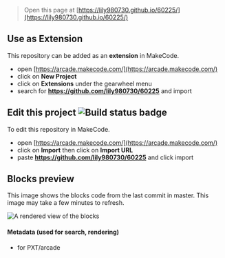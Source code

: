  


> Open this page at [https://lily980730.github.io/60225/](https://lily980730.github.io/60225/)

## Use as Extension

This repository can be added as an **extension** in MakeCode.

* open [https://arcade.makecode.com/](https://arcade.makecode.com/)
* click on **New Project**
* click on **Extensions** under the gearwheel menu
* search for **https://github.com/lily980730/60225** and import

## Edit this project ![Build status badge](https://github.com/lily980730/60225/workflows/MakeCode/badge.svg)

To edit this repository in MakeCode.

* open [https://arcade.makecode.com/](https://arcade.makecode.com/)
* click on **Import** then click on **Import URL**
* paste **https://github.com/lily980730/60225** and click import

## Blocks preview

This image shows the blocks code from the last commit in master.
This image may take a few minutes to refresh.

![A rendered view of the blocks](https://github.com/lily980730/60225/raw/master/.github/makecode/blocks.png)

#### Metadata (used for search, rendering)

* for PXT/arcade
<script src="https://makecode.com/gh-pages-embed.js"></script><script>makeCodeRender("{{ site.makecode.home_url }}", "{{ site.github.owner_name }}/{{ site.github.repository_name }}");</script>
